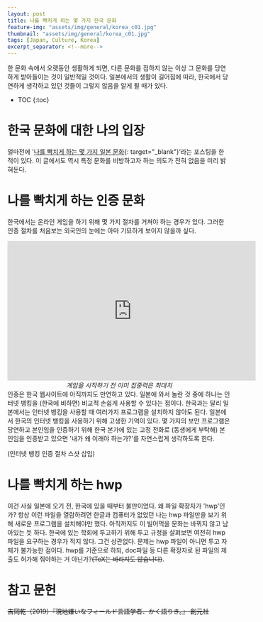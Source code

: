 ```yaml
---
layout: post
title: 나를 빡치게 하는 몇 가지 한국 문화
feature-img: "assets/img/general/korea_c01.jpg"
thumbnail: "assets/img/general/korea_c01.jpg"
tags: [Japan, Culture, Korea]
excerpt_separator: <!--more-->
---
```


한 문화 속에서 오랫동안 생활하게 되면, 다른 문화를 접하지 않는 이상 그 문화를 당연하게 받아들이는 것이 일반적일 것이다. 일본에서의 생활이 길어짐에 따라, 한국에서 당연하게 생각하고 있던 것들이 그렇지 않음을 알게 될 때가 있다.

<!--more-->

* TOC
{:toc}
# 한국 문화에 대한 나의 입장

얼마전에 '[나를 빡치게 하는 몇 가지 일본 문화]( https://babelturo.github.io/2020/03/08/furious01.html ){: target="_blank"}’라는 포스팅을 한 적이 있다. 이 글에서도 역시 특정 문화를 비방하고자 하는 의도가 전혀 없음을 미리 밝혀둔다. 

# 나를 빡치게 하는 인증 문화

한국에서는 온라인 게임을 하기 위해 몇 가지 절차를 거쳐야 하는 경우가 있다. 그러한 인증 절차를 처음보는 외국인의 눈에는 아마 기묘하게 보이지 않을까 싶다.

<center><iframe width="560" height="315" src="https://www.youtube.com/embed/TPXWtozVNzM?start=148" frameborder="0" allow="accelerometer; autoplay; encrypted-media; gyroscope; picture-in-picture" allowfullscreen></iframe></center>
<center><i>게임을 시작하기 전 이미 집중력은 최대치</i></center>
인증은 한국 웹사이트에 아직까지도 만연하고 있다. 일본에 와서 놀란 것 중에 하나는 인터넷 뱅킹을 (한국에 비하면) 비교적 손쉽게 사용할 수 있다는 점이다. 한국과는 달리 일본에서는 인터넷 뱅킹을 사용할 때 여러가지 프로그램을 설치하지 않아도 된다. 일본에서 한국의 인터넷 뱅킹을 사용하기 위해 고생한 기억이 있다. 몇 가지의 보안 프로그램은 당연하고 본인임을 인증하기 위해 한국 본가에 있는 고정 전화로 (동생에게 부탁해) 본인임을 인증받고 있으면 '내가 왜 이래야 하는가?'를 자연스럽게 생각하도록 한다.

(인터넷 뱅킹 인증 절차 스샷 삽입)

# 나를 빡치게 하는 hwp

이건 사실 일본에 오기 전, 한국에 있을 때부터 불만이었다. 왜 파일 확장자가 'hwp'인가? 항상 이런 파일을 열람하려면 한글과 컴퓨터가 없었던 나는 hwp 파일만을 보기 위해 새로운 프로그램을 설치해야만 했다. 아직까지도 이 빌어먹을 문화는 바뀌지 않고 남아있는 듯 하다. 한국에 있는 학회에 투고하기 위해 투고 규정을 살펴보면 여전히 hwp 파일을 요구하는 경우가 적지 않다. 그건 상관없다. 문제는 hwp 파일이 아니면 투고 자체가 불가능한 점이다. hwp를 기준으로 하되, doc파일 등 다른 확장자로 된 파일의 제출도 허가해 줘야하는 거 아닌가?~~(TeX는 바라지도 않습니다)~~.

# 참고 문헌

~~吉岡乾（2019）『現地嫌いなフィールド言語学者、かく語りき。』 創元社~~